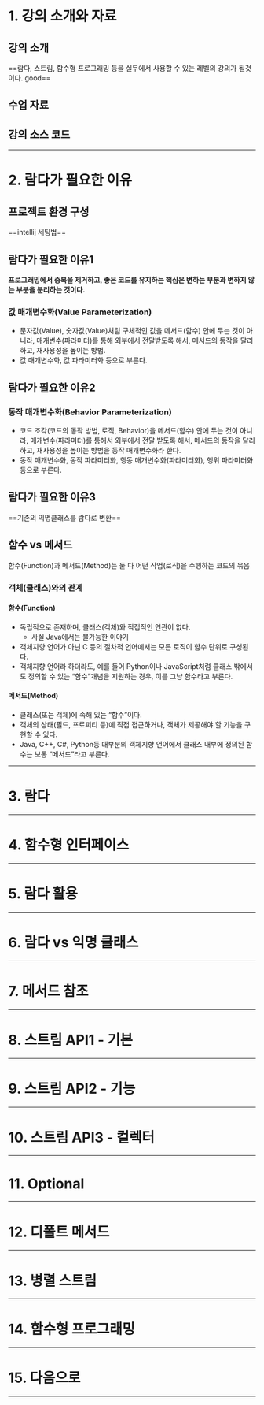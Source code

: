 # 1. 강의 소개와 자료
## 강의 소개
==람다, 스트림, 함수형 프로그래밍 등을 실무에서 사용할 수 있는 레벨의 강의가 될것이다. good==
## 수업 자료
## 강의 소스 코드
****
# 2. 람다가 필요한 이유
## 프로젝트 환경 구성
==intellij 세팅법==
## 람다가 필요한 이유1
**프로그래밍에서 중복을 제거하고, 좋은 코드를 유지하는 핵심은 변하는 부분과 변하지 않는 부분을 분리하는 것이다.**
### 값 매개변수화(Value Parameterization)
- 문자값(Value), 숫자값(Value)처럼 구체적인 값을 메서드(함수) 안에 두는 것이 아니라, 매개변수(파라미터)를 통해 외부에서 전달받도록 해서, 메서드의 동작을 달리하고, 재사용성을 높이는 방법.
- 값 매개변수화, 값 파라미터화 등으로 부른다.
## 람다가 필요한 이유2
### 동작 매개변수화(Behavior Parameterization)
- 코드 조각(코드의 동작 방법, 로직, Behavior)을 메서드(함수) 안에 두는 것이 아니라, 매개변수(파라미터)를 통해서 외부에서 전달 받도록  해서, 메서드의 동작을 달리하고, 재사용성을 높이는 방법을 동작 매개변수화라 한다.
- 동작 매개변수화, 동작 파라미터화, 행동 매개변수화(파라미터화), 행위 파라미터화등으로 부른다.
## 람다가 필요한 이유3
==기존의 익명클래스를 람다로 변환==
## 함수 vs 메서드
함수(Function)과 메서드(Method)는 둘 다 어떤 작업(로직)을 수행하는 코드의 묶음
### 객체(클래스)와의 관계
#### 함수(Function)
- 독립적으로 존재하며, 클래스(객체)와 직접적인 연관이 없다.
	- 사실 Java에서는 불가능한 이야기
- 객체지향 언어가 아닌 C 등의 절차적 언어에서는 모든 로직이 함수 단위로 구성된다.
- 객체지향 언어라 하더라도, 예를 들어 Python이나 JavaScript처럼 클래스 밖에서도 정의할 수 있는 “함수”개념을 지원하는 경우, 이를 그냥 함수라고 부른다.
#### 메서드(Method)
- 클래스(또는 객체)에 속해 있는 “함수”이다.
- 객체의 상태(필드, 프로퍼티 등)에 직접 접근하거나, 객체가 제공해야 할 기능을 구현할 수 있다.
- Java, C++, C#, Python등 대부분의 객체지향 언어에서 클래스 내부에 정의된 함수는 보통 “메서드”라고 부른다.
****
# 3. 람다

****
# 4. 함수형 인터페이스

****
# 5. 람다 활용

****
# 6. 람다 vs 익명 클래스

****
# 7. 메서드 참조

****
# 8. 스트림 API1 - 기본

****
# 9. 스트림 API2 - 기능

****
# 10. 스트림 API3 - 컬렉터

****
# 11. Optional

****
# 12. 디폴트 메서드

****
# 13. 병렬 스트림

****
# 14. 함수형 프로그래밍

****
# 15. 다음으로

****